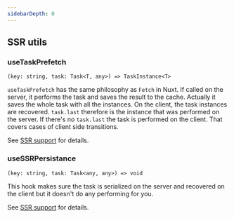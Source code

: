 ```yaml
---
sidebarDepth: 0
---
```


## SSR utils

<ApiHeader>

### useTaskPrefetch

`(key: string, task: Task<T, any>) => TaskInstance<T>`

</ApiHeader>

`useTaskPrefetch` has the same philosophy as `Fetch` in Nuxt. If called on the server, it performs the task and saves the result to the cache. Actually it saves the whole task with all the instances. On the client, the task instances are recovered. `task.last` therefore is the instance that was performed on the server. If there's no `task.last` the task is performed on the client. That covers cases of client side transitions.

See [SSR support](/ssr-support/#with-vue-concurrency-ssr-utils) for details.

<ApiHeader>

### useSSRPersistance

`(key: string, task: Task<any, any>) => void`

</ApiHeader>

This hook makes sure the task is serialized on the server and recovered on the client but it doesn't do any performing for you.

See [SSR support](/ssr-support/#with-vue-concurrency-ssr-utils) for details.
